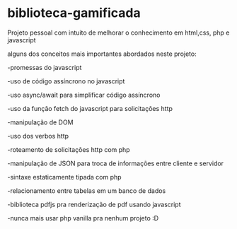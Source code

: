# biblioteca-gamificada
Projeto pessoal com intuito de melhorar o conhecimento em html,css, php e javascript

alguns dos conceitos mais importantes abordados neste projeto:

-promessas do javascript

-uso de código assíncrono no javascript

-uso async/await para simplificar código assíncrono

-uso da função fetch do javascript para solicitações http

-manipulação de DOM

-uso dos verbos http

-roteamento de solicitações http com php

-manipulação de JSON para troca de informações entre cliente e servidor

-sintaxe estaticamente tipada com php

-relacionamento entre tabelas em um banco de dados

-biblioteca pdfjs pra renderização de pdf usando javascript

-nunca mais usar php vanilla pra nenhum projeto :D
